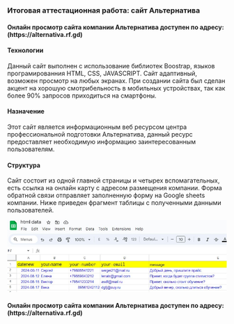 <h3>Итоговая аттестационная работа: сайт Альтернатива</h3> 
<h4>Онлайн просмотр сайта компании Альтернатива доступен по адресу:(https://alternativa.rf.gd)</h4>
<h4>Технологии</h4>
<p><p/>
<p>Данный сайт выполнен с использование библиотек Boostrap, языков програмированния HTML, CSS, JAVASCRIPT. Сайт адаптивный, возможен просмотр на любых экранах. При создании сайта был сделан акцент на хорошую смотрибельность в мобильных устройствах, так как более 90% запросов приходиться на смартфоны.</p>
<h4>Назначение</h4>
<p>Этот сайт является информационным веб ресурсом центра профессиональной подготовки Альтернатива, данный ресурс предоставляет необходимую информацию заинтересованным пользователям.</p>
<h4>Структура</h4>
<p>Сайт состоит из одной главной страницы и четырех вспомагательных, есть ссылка на онлайн карту с адресом размещения компании. Форма обратной связи отправляет заполненную форму на Google sheets компании. Ниже приведен фрагмент таблицы с полученными данными пользователей.</p>
<img src="/alternativa/img/sheets.jpg"><img>
<h4>Онлайн просмотр сайта компании Альтернатива доступен по адресу:(https://alternativa.rf.gd)</h4>
